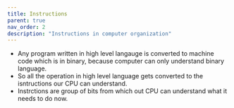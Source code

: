 ```yaml
---
title: Instructions
parent: true
nav_order: 2
description: "Instructions in computer organization"
---
```


- Any program written in high level langauge is converted to machine code which is in binary, because computer can only understand binary language.
- So all the operation in high level language gets converted to the isntructions our CPU can understand.
- Instrctions are group of bits from which out CPU can understand what it needs to do now.

